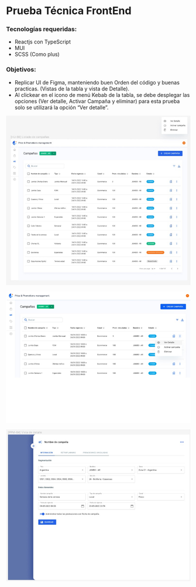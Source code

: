 # Prueba Técnica FrontEnd 

### Tecnologías requeridas:

- Reactjs con TypeScript
- MUI
- SCSS (Como plus)

### Objetivos:
- Replicar UI de Figma, manteniendo buen Orden del código y buenas practicas. (Vistas de la tabla y
vista de Detalle).
- Al clickear en el icono de menú Kebab de la tabla, se debe desplegar las opciones (Ver detalle,
Activar Campaña y eliminar) para esta prueba solo se utilizará la opción “Ver detalle”.

![Primera Vista](public/img/Campaing-List.jpg)

![Segunda Vista](public/img/Kebab-Click.jpg)

![Tercera Vista](public/img/Detail-View.jpg)

